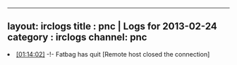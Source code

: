
---
layout: irclogs
title : pnc | Logs for 2013-02-24
category : irclogs
channel: pnc
---
<li class="logitem"><a href="#01:14:02" name="01:14:02" class="time">[01:14:02]</a> -!- <span class="quit">Fatbag</span> has quit [Remote host closed the connection] </li>


